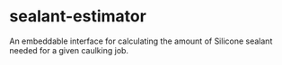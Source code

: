 # sealant-estimator
An embeddable interface for calculating the amount of Silicone sealant needed for a given caulking job.
